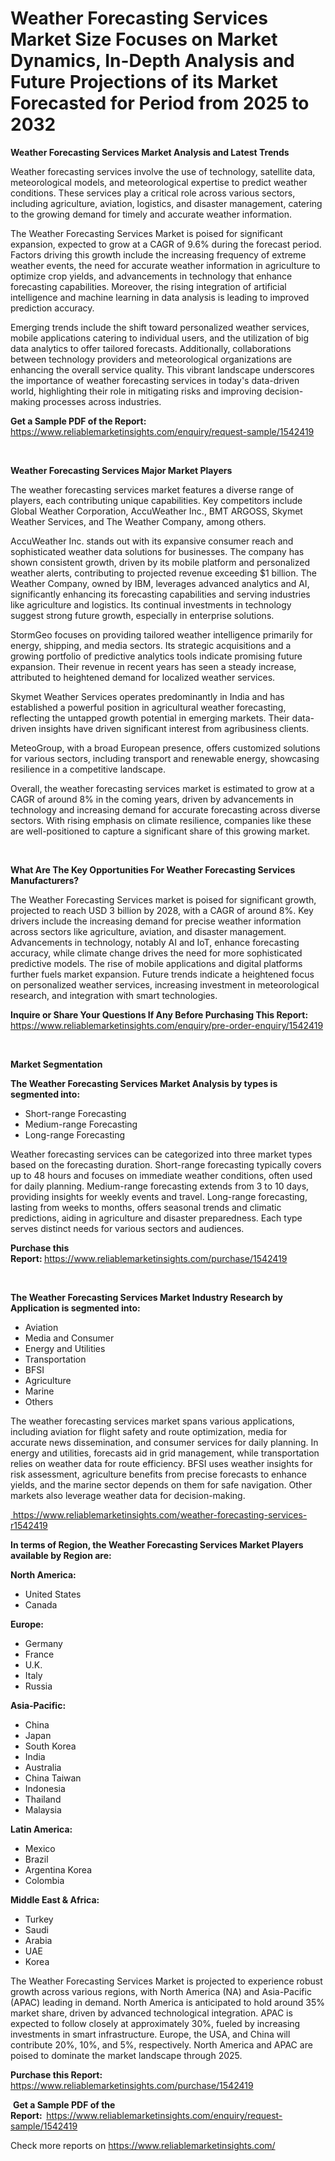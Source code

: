 <p><h1>Weather Forecasting Services Market Size Focuses on Market Dynamics, In-Depth Analysis and Future Projections of its Market Forecasted for Period from 2025 to 2032</h1></p><p><strong>Weather Forecasting Services Market Analysis and Latest Trends</strong></p>
<p><p>Weather forecasting services involve the use of technology, satellite data, meteorological models, and meteorological expertise to predict weather conditions. These services play a critical role across various sectors, including agriculture, aviation, logistics, and disaster management, catering to the growing demand for timely and accurate weather information.</p><p>The Weather Forecasting Services Market is poised for significant expansion, expected to grow at a CAGR of 9.6% during the forecast period. Factors driving this growth include the increasing frequency of extreme weather events, the need for accurate weather information in agriculture to optimize crop yields, and advancements in technology that enhance forecasting capabilities. Moreover, the rising integration of artificial intelligence and machine learning in data analysis is leading to improved prediction accuracy.</p><p>Emerging trends include the shift toward personalized weather services, mobile applications catering to individual users, and the utilization of big data analytics to offer tailored forecasts. Additionally, collaborations between technology providers and meteorological organizations are enhancing the overall service quality. This vibrant landscape underscores the importance of weather forecasting services in today's data-driven world, highlighting their role in mitigating risks and improving decision-making processes across industries.</p></p>
<p><strong>Get a Sample PDF of the Report:&nbsp;</strong> <a href="https://www.reliablemarketinsights.com/enquiry/request-sample/1542419?utm_campaign=1558&utm_medium=2&utm_source=Github&utm_content=ia&utm_term=09032025&utm_id=weather-forecasting-services">https://www.reliablemarketinsights.com/enquiry/request-sample/1542419</a></p>
<p>&nbsp;</p>
<p><strong>Weather Forecasting Services Major Market Players</strong></p>
<p><p>The weather forecasting services market features a diverse range of players, each contributing unique capabilities. Key competitors include Global Weather Corporation, AccuWeather Inc., BMT ARGOSS, Skymet Weather Services, and The Weather Company, among others.</p><p>AccuWeather Inc. stands out with its expansive consumer reach and sophisticated weather data solutions for businesses. The company has shown consistent growth, driven by its mobile platform and personalized weather alerts, contributing to projected revenue exceeding $1 billion. The Weather Company, owned by IBM, leverages advanced analytics and AI, significantly enhancing its forecasting capabilities and serving industries like agriculture and logistics. Its continual investments in technology suggest strong future growth, especially in enterprise solutions.</p><p>StormGeo focuses on providing tailored weather intelligence primarily for energy, shipping, and media sectors. Its strategic acquisitions and a growing portfolio of predictive analytics tools indicate promising future expansion. Their revenue in recent years has seen a steady increase, attributed to heightened demand for localized weather services.</p><p>Skymet Weather Services operates predominantly in India and has established a powerful position in agricultural weather forecasting, reflecting the untapped growth potential in emerging markets. Their data-driven insights have driven significant interest from agribusiness clients.</p><p>MeteoGroup, with a broad European presence, offers customized solutions for various sectors, including transport and renewable energy, showcasing resilience in a competitive landscape. </p><p>Overall, the weather forecasting services market is estimated to grow at a CAGR of around 8% in the coming years, driven by advancements in technology and increasing demand for accurate forecasting across diverse sectors. With rising emphasis on climate resilience, companies like these are well-positioned to capture a significant share of this growing market.</p></p>
<p>&nbsp;</p>
<p><strong>What Are The Key Opportunities For Weather Forecasting Services Manufacturers?</strong></p>
<p><p>The Weather Forecasting Services market is poised for significant growth, projected to reach USD 3 billion by 2028, with a CAGR of around 8%. Key drivers include the increasing demand for precise weather information across sectors like agriculture, aviation, and disaster management. Advancements in technology, notably AI and IoT, enhance forecasting accuracy, while climate change drives the need for more sophisticated predictive models. The rise of mobile applications and digital platforms further fuels market expansion. Future trends indicate a heightened focus on personalized weather services, increasing investment in meteorological research, and integration with smart technologies.</p></p>
<p><strong>Inquire or Share Your Questions If Any Before Purchasing This Report:</strong> <a href="https://www.reliablemarketinsights.com/enquiry/pre-order-enquiry/1542419?utm_campaign=1558&utm_medium=2&utm_source=Github&utm_content=ia&utm_term=09032025&utm_id=weather-forecasting-services">https://www.reliablemarketinsights.com/enquiry/pre-order-enquiry/1542419</a></p>
<p>&nbsp;</p>
<p><strong>Market Segmentation</strong></p>
<p><strong>The Weather Forecasting Services Market Analysis by types is segmented into:</strong></p>
<p><ul><li>Short-range Forecasting</li><li>Medium-range Forecasting</li><li>Long-range Forecasting</li></ul></p>
<p><p>Weather forecasting services can be categorized into three market types based on the forecasting duration. Short-range forecasting typically covers up to 48 hours and focuses on immediate weather conditions, often used for daily planning. Medium-range forecasting extends from 3 to 10 days, providing insights for weekly events and travel. Long-range forecasting, lasting from weeks to months, offers seasonal trends and climatic predictions, aiding in agriculture and disaster preparedness. Each type serves distinct needs for various sectors and audiences.</p></p>
<p><strong>Purchase this Report:&nbsp;</strong><a href="https://www.reliablemarketinsights.com/purchase/1542419?utm_campaign=1558&utm_medium=2&utm_source=Github&utm_content=ia&utm_term=09032025&utm_id=weather-forecasting-services">https://www.reliablemarketinsights.com/purchase/1542419</a></p>
<p>&nbsp;</p>
<p><strong>The Weather Forecasting Services Market Industry Research by Application is segmented into:</strong></p>
<p><ul><li>Aviation</li><li>Media and Consumer</li><li>Energy and Utilities</li><li>Transportation</li><li>BFSI</li><li>Agriculture</li><li>Marine</li><li>Others</li></ul></p>
<p><p>The weather forecasting services market spans various applications, including aviation for flight safety and route optimization, media for accurate news dissemination, and consumer services for daily planning. In energy and utilities, forecasts aid in grid management, while transportation relies on weather data for route efficiency. BFSI uses weather insights for risk assessment, agriculture benefits from precise forecasts to enhance yields, and the marine sector depends on them for safe navigation. Other markets also leverage weather data for decision-making.</p></p>
<p><a href="https://www.reliablemarketinsights.com/weather-forecasting-services-r1542419?utm_campaign=1558&utm_medium=2&utm_source=Github&utm_content=ia&utm_term=09032025&utm_id=weather-forecasting-services">&nbsp;https://www.reliablemarketinsights.com/weather-forecasting-services-r1542419</a></p>
<p><strong>In terms of Region, the Weather Forecasting Services Market Players available by Region are:</strong></p>
<p>
    <p> <strong> North America: </strong>
        <ul>
            <li>United States</li>
            <li>Canada</li>
        </ul>
        </p> 
    <p> <strong> Europe: </strong>
        <ul>
            <li>Germany</li>
            <li>France</li>
            <li>U.K.</li>
            <li>Italy</li>
            <li>Russia</li>
        </ul>
        </p> 
    <p> <strong> Asia-Pacific: </strong>
        <ul>
            <li>China</li>
            <li>Japan</li>
            <li>South Korea</li>
            <li>India</li>
            <li>Australia</li>
            <li>China Taiwan</li>
            <li>Indonesia</li>
            <li>Thailand</li>
            <li>Malaysia</li>
        </ul>
        </p> 
    <p> <strong> Latin America: </strong>
        <ul>
            <li>Mexico</li>
            <li>Brazil</li>
            <li>Argentina Korea</li>
            <li>Colombia</li>
        </ul>
        </p> 
    <p> <strong> Middle East & Africa: </strong>
        <ul>
            <li>Turkey</li>
            <li>Saudi</li>
            <li>Arabia</li>
            <li>UAE</li>
            <li>Korea</li>
        </ul>
    </p>
    </p>
<p><p>The Weather Forecasting Services Market is projected to experience robust growth across various regions, with North America (NA) and Asia-Pacific (APAC) leading in demand. North America is anticipated to hold around 35% market share, driven by advanced technological integration. APAC is expected to follow closely at approximately 30%, fueled by increasing investments in smart infrastructure. Europe, the USA, and China will contribute 20%, 10%, and 5%, respectively. North America and APAC are poised to dominate the market landscape through 2025.</p></p>
<p><strong>Purchase this Report: </strong><a href="https://www.reliablemarketinsights.com/purchase/1542419?utm_campaign=1558&utm_medium=2&utm_source=Github&utm_content=ia&utm_term=09032025&utm_id=weather-forecasting-services">https://www.reliablemarketinsights.com/purchase/1542419</a></p>
<p>&nbsp;<strong>Get a Sample PDF of the Report:&nbsp;&nbsp;</strong><a href="https://www.reliablemarketinsights.com/enquiry/request-sample/1542419?utm_campaign=1558&utm_medium=2&utm_source=Github&utm_content=ia&utm_term=09032025&utm_id=weather-forecasting-services">https://www.reliablemarketinsights.com/enquiry/request-sample/1542419</a></p>
<p><strong></strong></p>
<p>Check more reports on <a href="https://www.reliablemarketinsights.com/?utm_campaign=1558&utm_medium=2&utm_source=Github&utm_content=ia&utm_term=09032025&utm_id=weather-forecasting-services">https://www.reliablemarketinsights.com/</a></p>